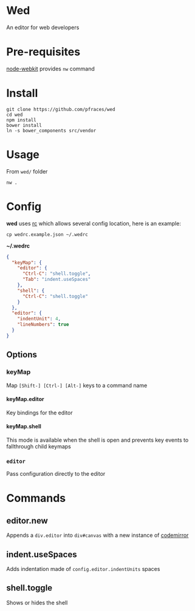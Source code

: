 # Wed

An editor for web developers

# Pre-requisites

[node-webkit][1] provides `nw` command

# Install

    git clone https://github.com/pfraces/wed
    cd wed
    npm install
    bower install
    ln -s bower_components src/vendor

# Usage

From `wed/` folder

    nw .

# Config

**wed** uses [rc][2] which allows several config location, here is an
example:

    cp wedrc.example.json ~/.wedrc

**~/.wedrc**

```json
{
  "keyMap": {
    "editor": {
      "Ctrl-C": "shell.toggle",
      "Tab": "indent.useSpaces"
    },
    "shell": {
      "Ctrl-C": "shell.toggle"
    }
  },
  "editor": {
    "indentUnit": 4,
    "lineNumbers": true
  }
}
```

## Options

### keyMap

Map `[Shift-] [Ctrl-] [Alt-]` keys to a command name

#### keyMap.editor

Key bindings for the editor

#### keyMap.shell

This mode is available when the shell is open and prevents key events to
fallthrough child keymaps

### `editor`

Pass configuration directly to the editor

# Commands

## editor.new

Appends a `div.editor` into `div#canvas` with a new instance of
[codemirror][3]

## indent.useSpaces

Adds indentation made of `config.editor.indentUnits` spaces

## shell.toggle

Shows or hides the shell

[1]: https://github.com/rogerwang/node-webkit
[2]: https://github.com/dominictarr/rc
[3]: https://github.com/marijnh/codemirror
